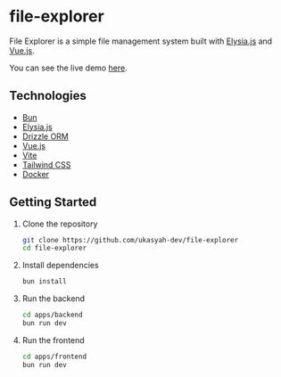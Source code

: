 # file-explorer

File Explorer is a simple file management system built with [Elysia.js](https://elysiajs.com/) and [Vue.js](https://vuejs.org/).

You can see the live demo [here](https://file-explorer.ukasyah.dev/).

## Technologies

- [Bun](https://bun.sh/)
- [Elysia.js](https://elysiajs.com/)
- [Drizzle ORM](https://orm.drizzle.team/)
- [Vue.js](https://vuejs.org/)
- [Vite](https://vitejs.dev/)
- [Tailwind CSS](https://tailwindcss.com/)
- [Docker](https://www.docker.com/)

## Getting Started

1. Clone the repository

   ```bash
   git clone https://github.com/ukasyah-dev/file-explorer
   cd file-explorer
   ```

2. Install dependencies

   ```bash
   bun install
   ```

3. Run the backend

   ```bash
   cd apps/backend
   bun run dev
   ```

4. Run the frontend

   ```bash
   cd apps/frontend
   bun run dev
   ```
